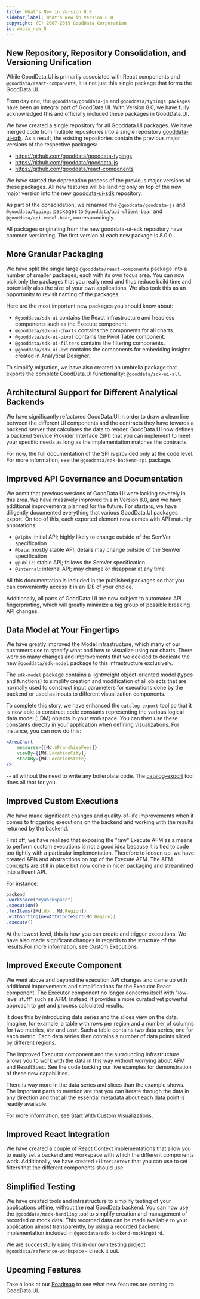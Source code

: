```yaml
---
title: What's New in Version 8.0
sidebar_label: What's New in Version 8.0
copyright: (C) 2007-2019 GoodData Corporation
id: whats_new_8
---
```


## New Repository, Repository Consolidation, and Versioning Unification

While GoodData.UI is primarily associated with React components and `@gooddata/react-components`, it is not just this
single package that forms the GoodData.UI.

From day one, the `@gooddata/gooddata-js` and `@gooddata/typings packages` have been an integral part of GoodData.UI.
With Version 8.0, we have fully acknowledged this and officially included these packages in GoodData.UI.

We have created a single repository for all Gooddata.UI packages. We have merged code from multiple repositories
into a single repository [gooddata-ui-sdk](https://github.com/gooddata/gooddata-ui-sdk). As a result, the existing repositories
contain the previous major versions of the respective packages:

-  https://github.com/gooddata/gooddata-typings
-  https://github.com/gooddata/gooddata-js
-  https://github.com/gooddata/react-components

We have started the deprecation process of the previous major versions of these packages. All new features will be
landing only on top of the new major version into the new [gooddata-ui-sdk](https://github.com/gooddata/gooddata-ui-sdk) repository.

As part of the consolidation, we renamed the `@gooddata/gooddata-js` and `@gooddata/typings` packages to
`@gooddata/api-client-bear` and `@gooddata/api-model-bear`, correspondingly.

All packages originating from the new gooddata-ui-sdk repository have common versioning. The first version
of each new package is 8.0.0.

## More Granular Packaging

We have split the single large `@gooddata/react-components` package into a number of smaller packages, each with its
own focus area. You can now pick only the packages that you really need and thus reduce build time and potentially
also the size of your own applications. We also took this as an opportunity to revisit naming of the packages.

Here are the most important new packages you should know about:

-  `@gooddata/sdk-ui` contains the React infrastructure and headless components such as the Execute component.
-  `@gooddata/sdk-ui-charts` contains the components for all charts.
-  `@gooddata/sdk-ui-pivot` contains the Pivot Table component.
-  `@gooddata/sdk-ui-filters` contains the filtering components.
-  `@gooddata/sdk-ui-ext` contains the components for embedding insights created in Analytical Designer.

To simplify migration, we have also created an umbrella package that exports the complete GoodData.UI
functionality: `@gooddata/sdk-ui-all`.

## Architectural Support for Different Analytical Backends
We have significantly refactored GoodData.UI in order to draw a clean line between the different UI components and the
contracts they have towards a backend server that calculates the data to render. GoodData.UI now defines a backend
Service Provider Interface (SPI) that you can implement to meet your specific needs as long as the implementation
matches the contracts.

For now, the full documentation of the SPI is provided only at the code level. For more information, see
the `@gooddata/sdk-backend-spi` package.

## Improved API Governance and Documentation
We admit that previous versions of GoodData.UI were lacking severely in this area. We have massively improved this
in Version 8.0, and we have additional improvements planned for the future. For starters, we have diligently
documented everything that various GoodData.UI packages export. On top of this, each exported element now comes
with API maturity annotations:

-  `@alpha`: initial API; highly likely to change outside of the SemVer specification
-  `@beta`: mostly stable API; details may change outside of the SemVer specification
-  `@public`: stable API; follows the SemVer specification
-  `@internal`: internal API; may change or disappear at any time

All this documentation is included in the published packages so that you can conveniently access it in an IDE of your choice.

Additionally, all parts of GoodData.UI are now subject to automated API fingerprinting, which will greatly minimize a
big group of possible breaking API changes.

## Data Model at Your Fingertips
We have greatly improved the Model infrastructure, which many of our customers use to specify what and
how to visualize using our charts. There were so many changes and improvements that we decided to dedicate the
new `@gooddata/sdk-model` package to this infrastructure exclusively.

The `sdk-model` package contains a lightweight object-oriented model (types and functions) to simplify creation and
modification of all objects that are normally used to construct input parameters for executions done by the backend or
used as inputs to different visualization components.

To complete this story, we have enhanced the `catalog-export` tool so that it is now able to construct code constants
representing the various logical data model (LDM) objects in your workspace. You can then use these constants directly in your application when defining visualizations. For instance, you can now do this:

```jsx
<AreaChart
	measures={[Md.$FranchiseFees]}
	viewBy={[Md.LocationCity]}
	stackBy={Md.LocationState}
/>
```

-- all without the need to write any boilerplate code. The [catalog-export](02_start__catalog_export.md) tool does all that for you.

## Improved Custom Executions
We have made significant changes and quality-of-life improvements when it comes to triggering executions on the
backend and working with the results returned by the backend.

First off, we have realized that exposing the "raw" Execute AFM as a means to perform custom executions is not a
good idea because it is tied to code too tightly with a particular implementation. Therefore to loosen up, we have
created APIs and abstractions on top of the Execute AFM. The AFM concepts are still in place but now come in nicer
packaging and streamlined into a fluent API.

For instance:

```javascript
backend
.workspace("myWorkspace")
.execution()
.forItems([Md.Won, Md.Region])
.withSorting(newAttributeSort(Md.Region))
.execute()
```

At the lowest level, this is how you can create and trigger executions. We have also made significant changes in
regards to the structure of the results.For more information, see [Custom Executions](50_custom__execution.md).

## Improved Execute Component
We went above and beyond the execution API changes and came up with additional improvements and simplifications for
the Executor React component. The Executor component no longer concerns itself with "low-level stuff" such as AFM.
Instead, it provides a more curated yet powerful approach to get and process calculated results.

It does this by introducing data series and the slices view on the data. Imagine, for example, a table with rows per
region and a number of columns for two metrics, `Won` and `Lost`. Such a table contains two data series,
one for each metric. Each data series then contains a number of data points sliced by different regions.

The improved Executor component and the surrounding infrastructure allows you to work with the data in this way
without worrying about AFM and ResultSpec. See the code backing our live examples for demonstration of these
new capabilities.

There is way more in the data series and slices than the example shows. The important parts to mention are that you
can iterate through the data in any direction and that all the essential metadata about each data point is
readily available.

For more information, see [Start With Custom Visualizations](50_custom__create_new_visualization.md).

## Improved React Integration
We have created a couple of React Context implementations that allow you to easily set a backend and workspace
with which the different components work. Additionally, we have created `FilterContext` that you can use to set filters
that the different components should use.

## Simplified Testing
We have created tools and infrastructure to simplify testing of your applications offline, without the real
GoodData backend. You can now use the `@gooddata/mock-handling` tool to simplify creation and management of recorded or
mock data. This recorded data can be made available to your application almost transparently, by using a recorded
backend implementation included in `@gooddata/sdk-backend-mockingbird`.

We are successfully using this in our own testing project `@gooddata/reference-workspace` - check it out.

## Upcoming Features

Take a look at our [Roadmap](01_intro__roadmap.md) to see what new features are coming to GoodData.UI.
